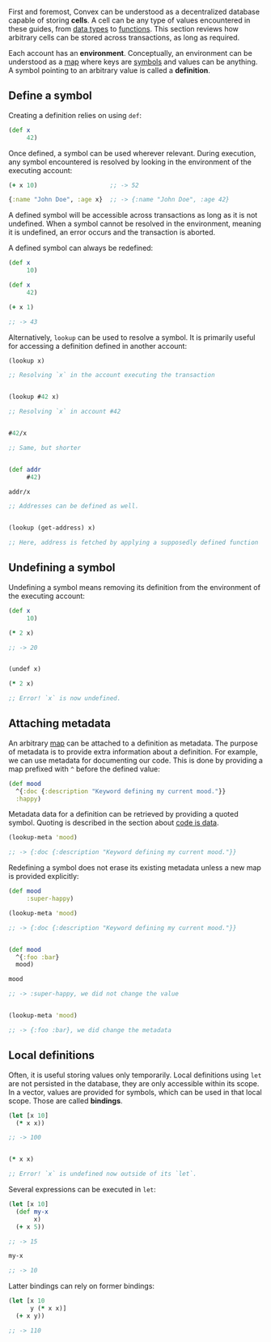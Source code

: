 First and foremost, Convex can be understood as a decentralized database capable of storing **cells**. A cell can be any type of values encountered in these guides,
from [data types](/cvm/data-types) to [functions](cvm/building-blocks/functions). This section reviews how arbitrary cells can be stored across transactions, as long as required.

Each account has an **environment**. Conceptually, an environment can be understood as a [map](/cvm/data-types/map) where keys are [symbols](/cvm/data-types/symbol)
and values can be anything. A symbol pointing to an arbitrary value is called a **definition**.


## Define a symbol

Creating a definition relies on using `def`:

```clojure
(def x
     42)
```

Once defined, a symbol can be used wherever relevant. During execution, any symbol encountered is resolved by looking in the environment of the executing account:

```clojure
(+ x 10)                    ;; -> 52

{:name "John Doe", :age x}  ;; -> {:name "John Doe", :age 42}
```

A defined symbol will be accessible across transactions as long as it is not undefined. When a symbol cannot be resolved in the environment, meaning it is undefined,
an error occurs and the transaction is aborted.

A defined symbol can always be redefined:

```clojure
(def x
     10)

(def x
     42)

(+ x 1)

;; -> 43
```

Alternatively, `lookup` can be used to resolve a symbol. It is primarily useful for accessing a definition defined in another account:

```clojure
(lookup x)

;; Resolving `x` in the account executing the transaction


(lookup #42 x)

;; Resolving `x` in account #42


#42/x

;; Same, but shorter


(def addr
     #42)

addr/x

;; Addresses can be defined as well.


(lookup (get-address) x)

;; Here, address is fetched by applying a supposedly defined function
```


## Undefining a symbol

Undefining a symbol means removing its definition from the environment of the executing account:

```clojure
(def x
     10)

(* 2 x)

;; -> 20


(undef x)

(* 2 x)

;; Error! `x` is now undefined.
```


## Attaching metadata

An arbitrary [map](/cvm/data-types/map) can be attached to a definition as metadata. The purpose of metadata is to provide extra information about a definition. For example, we can use metadata for documenting our code. This is done by providing a map prefixed with `^` before the defined value:

```clojure
(def mood
  ^{:doc {:description "Keyword defining my current mood."}}
  :happy)
```

Metadata data for a definition can be retrieved by providing a quoted symbol. Quoting is described in the section about [code is data](/cvm/building-blocks/code-is-data).

```clojure
(lookup-meta 'mood)

;; -> {:doc {:description "Keyword defining my current mood."}}
```

Redefining a symbol does not erase its existing metadata unless a new map is provided explicitly:

```clojure
(def mood
     :super-happy)

(lookup-meta 'mood)

;; -> {:doc {:description "Keyword defining my current mood."}}


(def mood
  ^{:foo :bar}
  mood)

mood

;; -> :super-happy, we did not change the value


(lookup-meta 'mood)

;; -> {:foo :bar}, we did change the metadata
```


## Local definitions

Often, it is useful storing values only temporarily. Local definitions using `let` are not persisted in the database, they are only accessible within its scope.
In a vector, values are provided for symbols, which can be used in that local scope. Those are called **bindings**.

```clojure
(let [x 10]
  (* x x))

;; -> 100


(* x x)

;; Error! `x` is undefined now outside of its `let`.
```

Several expressions can be executed in `let`:

```clojure
(let [x 10]
  (def my-x
       x)
  (+ x 5))

;; -> 15

my-x

;; -> 10
```

Latter bindings can rely on former bindings:

```clojure
(let [x 10
      y (* x x)]
  (+ x y))

;; -> 110
```
